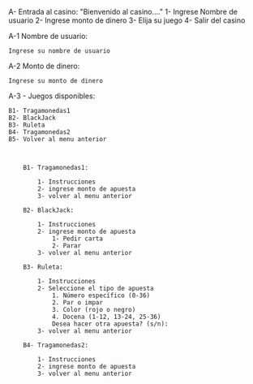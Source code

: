 A- Entrada al casino:
 "Bienvenido al casino...."
1- Ingrese Nombre de usuario
2- Ingrese monto de dinero
3- Elija su juego
4- Salir del casino

A-1 Nombre de usuario:

    Ingrese su nombre de usuario

A-2 Monto de dinero:

    Ingrese su monto de dinero

A-3 - Juegos disponibles:

    B1- Tragamonedas1
    B2- BlackJack
    B3- Ruleta
    B4- Tragamonedas2
    B5- Volver al menu anterior



        B1- Tragamonedas1:

            1- Instrucciones
            2- ingrese monto de apuesta
            3- volver al menu anterior

        B2- BlackJack:

            1- Instrucciones
            2- ingrese monto de apuesta
                1- Pedir carta
                2- Parar
            3- volver al menu anterior

        B3- Ruleta:

            1- Instrucciones
            2- Seleccione el tipo de apuesta
                1. Número específico (0-36)
                2. Par o impar
                3. Color (rojo o negro)
                4. Docena (1-12, 13-24, 25-36)
                Desea hacer otra apuesta? (s/n):
            3- volver al menu anterior 

        B4- Tragamonedas2:

            1- Instrucciones
            2- ingrese monto de apuesta
            3- volver al menu anterior
